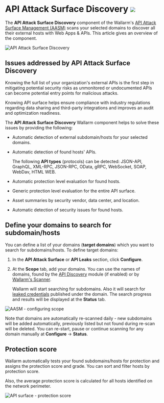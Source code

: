 # API Attack Surface Discovery <a href="../../about-wallarm/subscription-plans/#api-attack-surface"><img src="../../images/api-attack-surface-tag.svg" style="border: none;"></a>

The **API Attack Surface Discovery** component of the Wallarm's [API Attack Surface Management (AASM)](overview.md) scans your selected domains to discover all their external hosts with Web Apps & APIs. This article gives an overview of the component.

![API Attack Surface Discovery](../../images/api-attack-surface/aasm-api-surface.png)

## Issues addressed by API Attack Surface Discovery

Knowing the full list of your organization's external APIs is the first step in mitigating potential security risks as unmonitored or undocumented APIs can become potential entry points for malicious attacks.

Knowing API surface helps ensure compliance with industry regulations regarding data sharing and third-party integrations and improves an audit and optimization readiness.

The **API Attack Surface Discovery** Wallarm component helps to solve these issues by providing the following:

* Automatic detection of external subdomain/hosts for your selected domains.
* Automatic detection of found hosts' APIs.

    The following **API types** (protocols) can be detected: JSON-API, GraphQL, XML-RPC, JSON-RPC, OData, gRPC, WebSocket, SOAP, WebDav, HTML WEB.

* Automatic protection level evaluation for found hosts.
* Generic protection level evaluation for the entire API surface.
* Asset summaries by security vendor, data center, and location.
* Automatic detection of security issues for found hosts.

## Define your domains to search for subdomain/hosts

You can define a list of your domains (**target domains**) which you want to search for subdomains/hosts. To define target domains:

1. In the **API Attack Surface** or **API Leaks** section, click **Configure**.
1. At the **Scope** tab, add your domains. You can use the names of domains, found by the [API Discovery](../api-discovery/overview.md) module (if enabled) or by [Wallarm's Scanner](../user-guides/scanner.md).

    Wallarm will start searching for subdomains. Also it will search for [leaked credentials](api-leaks.md) published under the domain. The search progress and results will be displayed at the **Status** tab.

![AASM - configuring scope](../../images/api-attack-surface/aasm-scope.png)

Note that domains are automatically re-scanned daily - new subdomains will be added automatically, previously listed but not found during re-scan will be deleted. You can re-start, pause or continue scanning for any domain manually at **Configure** → **Status**.

## Protection score

Wallarm automatically tests your found subdomains/hosts for protection and assigns the protection score and grade. You can sort and filter hosts by protection score.

Also, the average protection score is calculated for all hosts identified on the network perimeter.

![API surface - protection score](../../images/api-attack-surface/aasm-api-surface-protection-score.png)